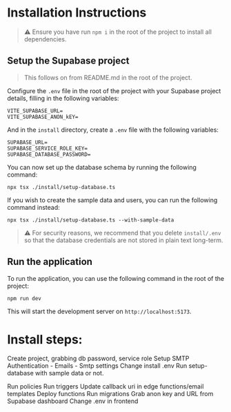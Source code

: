 # Installation Instructions

> ⚠️ Ensure you have run `npm i` in the root of the project to install all dependencies.

## Setup the Supabase project

> This follows on from README.md in the root of the project.

Configure the `.env` file in the root of the project with your Supabase project details, filling in the following variables:

```env
VITE_SUPABASE_URL=
VITE_SUPABASE_ANON_kEY=
```

And in the `install` directory, create a `.env` file with the following variables:
```env
SUPABASE_URL=
SUPABASE_SERVICE_ROLE_KEY=
SUPABASE_DATABASE_PASSWORD=
```

You can now set up the database schema by running the following command:
```
npx tsx ./install/setup-database.ts
```

If you wish to create the sample data and users, you can run the following command instead:
```
npx tsx ./install/setup-database.ts --with-sample-data
```

> ⚠️ For security reasons, we recommend that you delete `install/.env` so that the database credentials are not stored in plain text long-term.

## Run the application
To run the application, you can use the following command in the root of the project:

```bash
npm run dev
```

This will start the development server on `http://localhost:5173`.

# Install steps:

Create project, grabbing db password, service role
Setup SMTP Authentication - Emails  - Smtp settings
Change install .env
Run setup-database with sample data or not. 

Run policies
Run triggers
Update callback uri in edge functions/email templates
Deploy functions
Run migrations
Grab anon key and URL from Supabase dashboard
Change .env in frontend 
